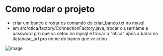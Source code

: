 # Como rodar o projeto

* criar um banco e rodar os comando do criar_banco.txt no mysql
* em src/otica/factory/ConnectionFactory.java, trocar o username e password pro que vc setou no mysql e trocar o "otica" após a barra no database_url pro nome do banco que vc criou

![image](https://github.com/user-attachments/assets/65e73995-ab59-47b1-964c-00c5131f66fc)
